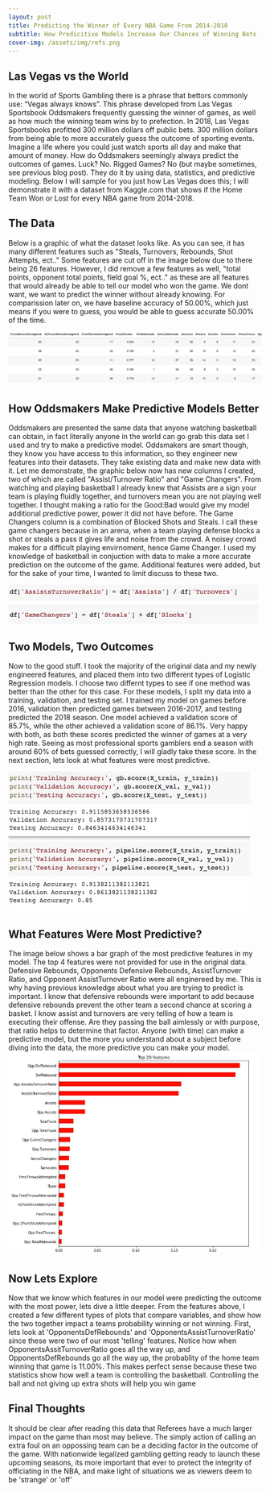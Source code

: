 ```yaml
---
layout: post
title: Predicting the Winner of Every NBA Game From 2014-2018
subtitle: How Predicitive Models Increase Our Chances of Winning Bets
cover-img: /assets/img/refs.png
---
```



## Las Vegas vs the World

  In the world of Sports Gambling there is a phrase that bettors commonly use: “Vegas always knows”. This phrase developed from Las Vegas Sportsbook Oddsmakers frequently guessing the winner of games, as well as how much the winning team wins by to prefection. In 2018, Las Vegas Sportsbooks profitted 300 million dollars off public bets. 300 million dollars from being able to more accurately guess the outcome of sporting events. Imagine a life where you could just watch sports all day and make that amount of money. How do Oddsmakers seemingly always predict the outcomes of games. Luck? No. Rigged Games? No (but maybe sometimes, see previous blog post). They do it by using data, statistics, and predictive modeling. Below I will sample for you just how Las Vegas does this; I will demonstrate it with a dataset from Kaggle.com that shows if the Home Team Won or Lost for every NBA game from 2014-2018.

## The Data
Below is a graphic of what the dataset looks like. As you can see, it has many different features such as "Steals, Turnovers, Rebounds, Shot Attempts, ect.." Some features are cut off in the image below due to there being 26 features. However, I did remove a few features as well, "total points, opponent total points, field goal %, ect.." as these are all features that would already be able to tell our model who won the game. We dont want, we want to predict the winner without already knowing. For comparission later on, we have baseline accuracy of 50.00%, which just means if you were to guess, you would be able to guess accurate 50.00% of the time.

![data](https://raw.githubusercontent.com/Lucas-Petrus/Lucas-Petrus.github.io/master/_posts/NBAdfHead.jpg)


## How Oddsmakers Make Predictive Models Better
  Oddsmakers are presented the same data that anyone watching basketball can obtain, in fact literally anyone in the world can go grab this data set I used and try to make a predictive model. Oddsmakers are smart though, they know you have access to this information, so they engineer new features into their datasets. They take existing data and make new data with it. Let me demonstrate, the graphic below now has new columns I created, two of which are called "Assist/Turnover Ratio" and "Game Changers". From watching and playing basketball I already knew that Assists are a sign your team is playing fluidly together, and turnovers mean you are not playing well together. I thought making a ratio for the Good:Bad would give my model additional predictive power, power it did not have before. The Game Changers column is a combination of Blocked Shots and Steals. I call these game changers because in an arena, when a team playing defense blocks a shot or steals a pass it gives life and noise from the crowd. A noisey crowd makes for a difficult playing envirnoment, hence Game Changer. I used my knowledge of basketball in conjuction with data to make a more accurate prediction on the outcome of the game. Additional features were added, but for the sake of your time, I wanted to limit discuss to these two.
 
![data](https://github.com/Lucas-Petrus/Lucas-Petrus.github.io/blob/master/_posts/AssistGameChangers.jpg)

## Two Models, Two Outcomes
  Now to the good stuff. I took the majority of the original data and my newly engineered features, and placed them into two different types of Logistic Regression models. I choose two differnt types to see if one method was better than the other for this case. For these models, I split my data into a training, validation, and testing set. I trained my model on games before 2016, validation then predicted games between 2016-2017, and testing predicted the 2018 season. One model achieved a validation score of 85.7%, while the other achieved a validation score of 86.1%. Very happy with both, as both these scores predicted the winner of games at a very high rate. Seeing as most professional sports gamblers end a season with around 60% of bets guessed correctly, I will gladly take these score. In the next section, lets look at what features were most predictive.
  
![data](https://github.com/Lucas-Petrus/Lucas-Petrus.github.io/blob/master/_posts/TestingAcc.jpeg)

## What Features Were Most Predictive?
  The image below shows a bar graph of the most predictive features in my model. The top 4 features were not provided for use in the original data. Defensive Rebounds, Opponents Defensive Rebounds, AssistTurnover Ratio, and Opponent AssistTurnover Ratio were all enginereed by me. This is why having previous knowledge about what you are trying to predict is important. I know that defensive rebounds were important to add because defensive rebounds prevent the other team a second chance at scoring a basket. I know assist and turnovers are very telling of how a team is executing their offense. Are they passing the ball aimlessly or with purpose, that ratio helps to determine that factor. Anyone (with time) can make a predictive model, but the more you understand about a subject before diving into the data, the more predictive you can make your model. 
![](GraphTry.jpg)
  
## Now Lets Explore
  Now that we know which features in our model were predicting the outcome with the most power, lets dive a little deeper. From the features above, I created a few different types of plots that compare variables, and show how the two together impact a teams probability winning or not winning. First, lets look at 'OpponentsDefRebounds' and 'OpponentsAssistTurnoverRatio' since these were two of our most 'telling' features. Notice how when OpponentsAssitTurnoverRatio goes all the way up, and OpponentsDefRebounds go all the way up, the probablity of the home team winning that game is 11.00%. This makes perfect sense because these two statistics show how well a team is controlling the basketball. Controlling the ball and not giving up extra shots will help you win game
  


## Final Thoughts
It should be clear after reading this data that Referees have a much larger impact on the game than most may believe. The simply action of calling an extra foul on an oppossing team can be a deciding factor in the outcome of the game. With nationwide legalized gambling getting ready to launch these upcoming seasons, its more important that ever to protect the integrity of officiating in the NBA, and make light of situations we as viewers deem to be 'strange' or 'off'
